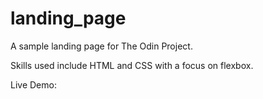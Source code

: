 # landing_page

A sample landing page for The Odin Project.

Skills used include HTML and CSS with a focus on flexbox.

Live Demo: 
